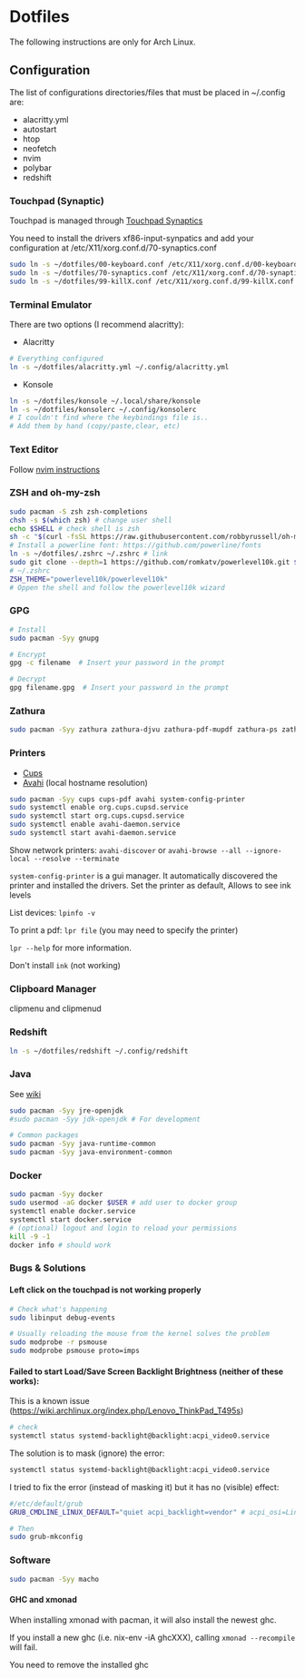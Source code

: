 Dotfiles
========

The following instructions are only for Arch Linux.

## Configuration

The list of configurations directories/files that must be placed in ~/.config are:

- alacritty.yml
- autostart
- htop
- neofetch
- nvim
- polybar
- redshift

### Touchpad (Synaptic)

Touchpad is managed through [Touchpad Synaptics](https://wiki.archlinux.org/index.php/Touchpad_Synaptics#Configuration)

You need to install the drivers xf86-input-synpatics and add your configuration at /etc/X11/xorg.conf.d/70-synaptics.conf

```bash
sudo ln -s ~/dotfiles/00-keyboard.conf /etc/X11/xorg.conf.d/00-keyboard.conf
sudo ln -s ~/dotfiles/70-synaptics.conf /etc/X11/xorg.conf.d/70-synaptics.conf
sudo ln -s ~/dotfiles/99-killX.conf /etc/X11/xorg.conf.d/99-killX.conf
```

### Terminal Emulator

There are two options (I recommend alacritty):

- Alacritty

```bash
# Everything configured
ln -s ~/dotfiles/alacritty.yml ~/.config/alacritty.yml
```

- Konsole

```bash
ln -s ~/dotfiles/konsole ~/.local/share/konsole
ln -s ~/dotfiles/konsolerc ~/.config/konsolerc
# I couldn't find where the keybindings file is..
# Add them by hand (copy/paste,clear, etc)
```

### Text Editor

Follow [nvim instructions](./nvim/README.md)

### ZSH and oh-my-zsh

```bash
sudo pacman -S zsh zsh-completions
chsh -s $(which zsh) # change user shell
echo $SHELL # check shell is zsh
sh -c "$(curl -fsSL https://raw.githubusercontent.com/robbyrussell/oh-my-zsh/master/tools/install.sh)" # Install oh-my-zsh
# Install a powerline font: https://github.com/powerline/fonts
ln -s ~/dotfiles/.zshrc ~/.zshrc # link
sudo git clone --depth=1 https://github.com/romkatv/powerlevel10k.git $ZSH_CUSTOM/themes/powerlevel10k
# ~/.zshrc
ZSH_THEME="powerlevel10k/powerlevel10k"
# Oppen the shell and follow the powerlevel10k wizard
```

### GPG

```bash
# Install
sudo pacman -Syy gnupg

# Encrypt
gpg -c filename  # Insert your password in the prompt

# Decrypt
gpg filename.gpg  # Insert your password in the prompt
```

### Zathura

```bash
sudo pacman -Syy zathura zathura-djvu zathura-pdf-mupdf zathura-ps zathura-cb
```

### Printers

- [Cups](https://wiki.archlinux.org/index.php/CUPS)
- [Avahi](https://wiki.archlinux.org/index.php/Avahi) (local hostname resolution)

```bash
sudo pacman -Syy cups cups-pdf avahi system-config-printer
sudo systemctl enable org.cups.cupsd.service
sudo systemctl start org.cups.cupsd.service
sudo systemctl enable avahi-daemon.service
sudo systemctl start avahi-daemon.service
```

Show network printers: `avahi-discover` or `avahi-browse --all --ignore-local --resolve --terminate`

`system-config-printer` is a gui manager.
It automatically discovered the printer and installed the drivers.
Set the printer as default,
Allows to see ink levels

List devices: `lpinfo -v`

To print a pdf: `lpr file` (you may need to specify the printer)

`lpr --help` for more information.

Don't install `ink` (not working)

### Clipboard Manager

clipmenu and clipmenud

### Redshift

```bash
ln -s ~/dotfiles/redshift ~/.config/redshift
```

### Java

See [wiki](https://wiki.archlinux.org/index.php/Java)

```bash
sudo pacman -Syy jre-openjdk
#sudo pacman -Syy jdk-openjdk # For development

# Common packages
sudo pacman -Syy java-runtime-common
sudo pacman -Syy java-environment-common
```

### Docker

```bash
sudo pacman -Syy docker
sudo usermod -aG docker $USER # add user to docker group
systemctl enable docker.service
systemctl start docker.service
# (optional) logout and login to reload your permissions
kill -9 -1
docker info # should work
```

### Bugs & Solutions

#### Left click on the touchpad is not working properly

```bash
# Check what's happening
sudo libinput debug-events

# Usually reloading the mouse from the kernel solves the problem
sudo modprobe -r psmouse
sudo modprobe psmouse proto=imps
```

#### Failed to start Load/Save Screen Backlight Brightness (**neither of these works**):

This is a known issue (https://wiki.archlinux.org/index.php/Lenovo_ThinkPad_T495s)

```bash
# check
systemctl status systemd-backlight@backlight:acpi_video0.service
```

The solution is to mask (ignore) the error:

```bash
systemctl status systemd-backlight@backlight:acpi_video0.service
```

I tried to fix the error (instead of masking it) but it has no (visible) effect:

```bash
#/etc/default/grub
GRUB_CMDLINE_LINUX_DEFAULT="quiet acpi_backlight=vendor" # acpi_osi=Linux

# Then
sudo grub-mkconfig
```

### Software

```bash
sudo pacman -Syy macho
```

#### GHC and xmonad

When installing xmonad with pacman, it will also install the newest ghc.

If you install a new ghc (i.e. nix-env -iA ghcXXX), calling `xmonad --recompile` will fail.

You need to remove the installed ghc
